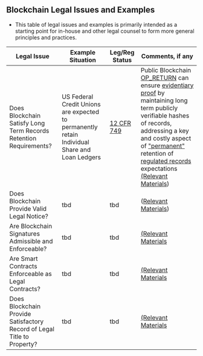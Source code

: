 ## Blockchain Legal Issues and Examples

* This table of legal issues and examples is primarily intended as a starting point for in-house and other legal counsel to form more general principles and practices.

Legal Issue |  Example Situation  |  Leg/Reg Status  | Comments, if any  
-|-|-|-
Does Blockchain Satisfy Long Term Records Retention Requirements? | US Federal Credit Unions are expected to permanently retain Individual Share and Loan Ledgers | [12 CFR 749](https://www.ecfr.gov/cgi-bin/text-idx?SID=6762593933cc723eab43cd5567470b75&mc=true&node=se12.7.749_10&rgn=div8) | Public Blockchain [OP_RETURN](https://github.com/mitmedialab/BlockchainBriefingBook/blob/master/IssuesAndExamples/OP_RETURN-BitcoinWiki.pdf) can ensure [evidentiary proof](https://github.com/mitmedialab/BlockchainBriefingBook/blob/master/IssuesAndExamples/OP_RETURN-for-Evidentiary-Records.md) by maintaining long term publicly verifiable hashes of records, addressing a key and costly aspect of ["permanent"](https://github.com/mitmedialab/BlockchainBriefingBook/blob/master/IssuesAndExamples/PermanentRecord.md) retention of [regulated records](https://github.com/mitmedialab/BlockchainBriefingBook/blob/master/IssuesAndExamples/NCUA-RecordsRetentionPost.md) expectations [(Relevant Materials](https://github.com/mitmedialab/BlockchainBriefingBook/tree/master/IssuesAndExamples))|
Does Blockchain Provide Valid Legal Notice? | tbd | tbd | ([Relevant Materials](https://github.com/mitmedialab/BlockchainBriefingBook/tree/master/LegalNotice)) |
Are Blockchain Signatures Admissible and Enforceable? | tbd | tbd |  [(Relevant Materials](https://github.com/mitmedialab/BlockchainBriefingBook/tree/master/LegalSignatures) |
Are Smart Contracts Enforceable as Legal Contracts? | tbd | tbd |  [(Relevant Materials](https://github.com/mitmedialab/BlockchainBriefingBook/tree/master/LegalContracts) |
Does Blockchain Provide Satisfactory Record of Legal Title to Property? | tbd | tbd |  [(Relevant Materials](https://github.com/mitmedialab/BlockchainBriefingBook/tree/master/LegalTitle) |
